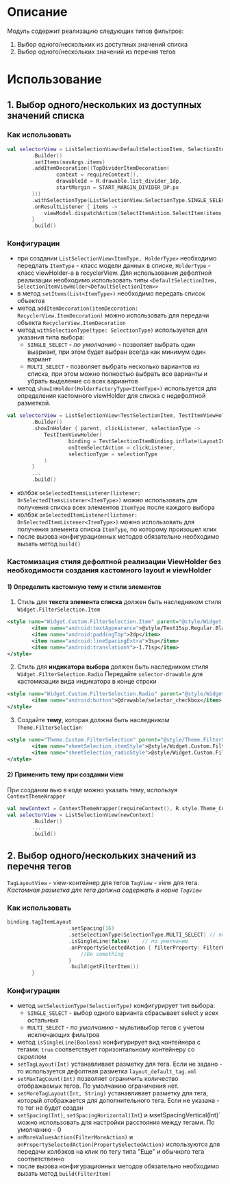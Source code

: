 # Описание

Модуль содержит реализацию следующих типов фильтров:

1. Выбор одного/нескольких из доступных значений списка
2. Выбор одного/нескольких значений из перечня тегов

# Использование

## 1. Выбор одного/нескольких из доступных значений списка

### Как использовать
``` kotlin
val selectorView = ListSelectionView<DefaultSelectionItem, SelectionItemViewHolder<DefaultSelectionItem>>(context)
        .Builder()
        .setItems(navArgs.items)
        .addItemDecoration((TopDividerItemDecoration(
                context = requireContext(),
                drawableId = R.drawable.list_divider_1dp,
                startMargin = START_MARGIN_DIVIDER_DP.px
        )))
        .withSelectionType(ListSelectionView.SelectionType.SINGLE_SELECT)
        .onResultListener { items ->
            viewModel.dispatchAction(SelectItemAction.SelectItem(items)) 
        }
        .build()
```
### Конфигурации
* при создании `ListSelectionView<ItemType, HolderType>` необходимо передлать `ItemType` - класс модели данных в списке, `HolderType` - класс viewHolder-а в recyclerView.
Для использования дефолтной реализации необходимо использовать типы `<DefaultSelectionItem, SelectionItemViewHolder<DefaultSelectionItem>>`
* в метод `setItems(List<ItemType>)` необходимо передать список объектов
* метод `addItemDecoration(itemDecoration: RecyclerView.ItemDecoration)` можно использовать для передачи объекта `RecyclerView.ItemDecoration`
* метод `withSelectionType(type: SelectionType)` используется для указания типа выбора:
  * `SINGLE_SELECT` - <em>по умолчанию</em> - позволяет выбрать один выариант, при этом будет выбран всегда как минимум один вариант
  * `MULTI_SELECT` - позволяет выбрать несколько вариантов из списка, при этом можно полностью выбрать все варианты и убрать выделение со всех вариантов
* метод `showInHolder(HolderFactoryType<ItemType>)` используется для определения кастомного viewHolder для списка с недефолтной разметкой.
``` kotlin
val selectorView = ListSelectionView<TestSelectionItem, TestItemViewHolder>(context)
        .Builder()
        .showInHolder { parent, clickListener, selectionType ->
            TestItemViewHolder(
                    binding = TestSelectionItemBinding.inflate(LayoutInflater.from(parent.context), parent, false),
                    onItemSelectAction = clickListener,
                    selectionType = selectionType
            )
        }
        ...
        .build()
```
* колбэк `onSelectedItemsListener(listener: OnSelectedItemsListener<ItemType>)` можно использовать для получения списка всех элементов `ItemType` после каждого выбора
* колбэк `onSelectedItemListener(listener: OnSelectedItemListener<ItemType>)` можно использовать для получения элемента списка `ItemType`, по которому произошел клик
* после вызова конфигурационных методов обязательно необходимо вызать метод `build()`

### Кастомизация стиля дефолтной реализации ViewHolder без необходимости создания кастомного layout и viewHolder

#### 1) Определить кастомную тему и стили элементов
1. Стиль для **текста элемента списка** должен быть наследником стиля `Widget.FilterSelection.Item`
``` xml
<style name="Widget.Custom.FilterSelection.Item" parent="@style/Widget.FilterSelection.Item">
        <item name="android:textAppearance">@style/Text15sp.Regular.Black</item>
        <item name="android:paddingTop">2dp</item>
        <item name="android:lineSpacingExtra">3sp</item>
        <item name="android:translationY">-1.71sp</item>
</style>
```
2. Стиль для **индикатора выбора** должен быть наследником стиля `Widget.FilterSelection.Radio`
Передайте `selector-drawable` для кастомизации вида индикатора в конце строки
``` xml
<style name="Widget.Custom.FilterSelection.Radio" parent="@style/Widget.FilterSelection.Radio">
        <item name="android:button">@drawable/selector_checkbox</item>
</style>
```
3. Создайте **тему**, которая должна быть наследником `Theme.FilterSelection`
``` xml
<style name="Theme.Custom.FilterSelection" parent="@style/Theme.FilterSelection">
        <item name="sheetSelection_itemStyle">@style/Widget.Custom.FilterSelection.Item</item>
        <item name="sheetSelection_radioStyle">@style/Widget.Custom.FilterSelection.Radio</item>
</style>
```
#### 2) Применить тему при создании view
При создании вью в коде можно указать тему, используя `ContextThemeWrapper`
``` kotlin
val newContext = ContextThemeWrapper(requireContext(), R.style.Theme_Custom_FilterSelection)
val selectorView = ListSelectionView(newContext)
        .Builder()
        ...
        .build()
```

## 2. Выбор одного/нескольких значений из перечня тегов

`TagLayoutView` - view-контейнер для тегов
`TagView` - view для тега. <em>Кастомная разметка для тега должна содержать в корне `TagView`</em>

### Как использовать
``` kotlin
binding.tagItemLayout
                    .setSpacing(16)
                    .setSelectionType(SelectionType.MULTI_SELECT) // по умолчанию
                    .isSingleLine(false)    // по умолчанию
                    .onPropertySelectedAction { filterProperty: FilterProperty ->
                        //Do something
                    }
                    .build(getFilterItem())
        }
```
### Конфигурации
* метод `setSelectionType(SelectionType)` конфигурирует тип выбора:
  * `SINGLE_SELECT`  - выбор одного варианта сбрасывает select у всех остальных
  * `MULTI_SELECT` - <em>по умолчанию</em> - мультивыбор тегов с учетом исключающих фильтров
* метод `isSingleLine(Boolean)` конфигурирует вид контейнера с тегами: `true` соответствует горизонтальному контейнеру со скроллом
* `setTagLayout(Int)` устанавливает разметку для тега. Если не задано - то используется дефолтная разметка `layout_default_tag.xml`
* `setMaxTagCount(Int)` позволяет ограничить количество отображаемых тегов. По умолчанию ограничения нет.
* `setMoreTagLayout(Int, String)` устанавливает разметку для тега, который отображается для дополнительного тега. Если не указана - то тег не будет создан
* `setSpacing(Int)`, `setSpacingHorizontal(Int`) и мsetSpacingVertical(Int)` можно использовать для настройки расстояния между тегами. По умолчанию - 0
* `onMoreValuesAction(FilterMoreAction)` и `onPropertySelectedAction(PropertySelectedAction)` используются для передачи колбэков на клик по тегу типа "Еще" и обычного тега соответственно
* после вызова конфигурационных методов обязательно необходимо вызать метод `build(FilterItem)`
